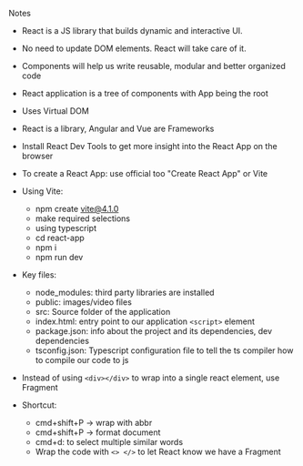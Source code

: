 Notes

- React is a JS library that builds dynamic and interactive UI.
- No need to update DOM elements. React will take care of it.
- Components will help us write reusable, modular and better organized code
- React application is a tree of components with App being the root
- Uses Virtual DOM
- React is a library, Angular and Vue are Frameworks
- Install React Dev Tools to get more insight into the React App on the browser

- To create a React App: use official too "Create React App" or Vite
- Using Vite:
  - npm create vite@4.1.0
  - make required selections
  - using typescript
  - cd react-app
  - npm i
  - npm run dev
- Key files:

  - node_modules: third party libraries are installed
  - public: images/video files
  - src: Source folder of the application
  - index.html: entry point to our application `<script>` element
  - package.json: info about the project and its dependencies, dev dependencies
  - tsconfig.json: Typescript configuration file to tell the ts compiler how to compile our code to js

- Instead of using `<div></div>` to wrap into a single react element, use Fragment

- Shortcut:
  - cmd+shift+P -> wrap with abbr
  - cmd+shift+P -> format document
  - cmd+d: to select multiple similar words
  - Wrap the code with `<> </>` to let React know we have a Fragment
